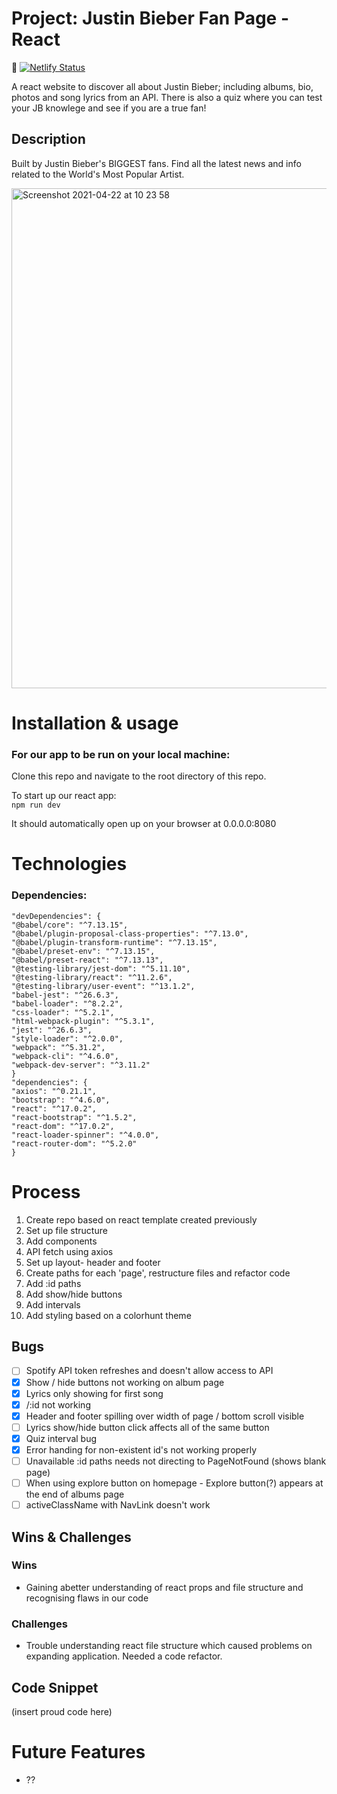# Project: Justin Bieber Fan Page - React

📝 [![Netlify Status](https://api.netlify.com/api/v1/badges/53ecd40e-c56b-4812-a00d-8aa87cc11a4c/deploy-status)](https://app.netlify.com/sites/beliebers/deploys)

A react website to discover all about Justin Bieber; including albums, bio, photos and song lyrics from an API. There is also a quiz where you can test your JB knowlege and see if you are a true fan!

## Description

Built by Justin Bieber's BIGGEST fans. Find all the latest news and info related to the World's Most Popular Artist. 

<img width="800" alt="Screenshot 2021-04-22 at 10 23 58" src="https://user-images.githubusercontent.com/58271566/115690469-fea8fc80-a354-11eb-9215-eaf38b98c5c0.png">
  
# Installation & usage

### For our app to be run on your local machine:

Clone this repo and navigate to the root directory of this repo.

To start up our react app:  
`npm run dev`    

It should automatically open up on your browser at 0.0.0.0:8080   

# Technologies

### Dependencies:
    "devDependencies": {
    "@babel/core": "^7.13.15",
    "@babel/plugin-proposal-class-properties": "^7.13.0",
    "@babel/plugin-transform-runtime": "^7.13.15",
    "@babel/preset-env": "^7.13.15",
    "@babel/preset-react": "^7.13.13",
    "@testing-library/jest-dom": "^5.11.10",
    "@testing-library/react": "^11.2.6",
    "@testing-library/user-event": "^13.1.2",
    "babel-jest": "^26.6.3",
    "babel-loader": "^8.2.2",
    "css-loader": "^5.2.1",
    "html-webpack-plugin": "^5.3.1",
    "jest": "^26.6.3",
    "style-loader": "^2.0.0",
    "webpack": "^5.31.2",
    "webpack-cli": "^4.6.0",
    "webpack-dev-server": "^3.11.2"
    }
    "dependencies": {
    "axios": "^0.21.1",
    "bootstrap": "^4.6.0",
    "react": "^17.0.2",
    "react-bootstrap": "^1.5.2",
    "react-dom": "^17.0.2",
    "react-loader-spinner": "^4.0.0",
    "react-router-dom": "^5.2.0"
    }

# Process
1. Create repo based on react template created previously
2. Set up file structure 
3. Add components 
4. API fetch using axios
5. Set up layout- header and footer
6. Create paths for each 'page', restructure files and refactor code
7. Add :id paths
8. Add show/hide buttons
9. Add intervals
10. Add styling based on a colorhunt theme 

## Bugs 
- [ ] Spotify API token refreshes and doesn't allow access to API
- [x] Show / hide buttons not working on album page
- [x] Lyrics only showing for first song
- [x] /:id not working
- [x] Header and footer spilling over width of page / bottom scroll visible
- [ ] Lyrics show/hide button click affects all of the same button 
- [x] Quiz interval bug
- [x] Error handing for non-existent id's not working properly
- [ ] Unavailable :id paths needs not directing to PageNotFound (shows blank page)
- [ ] When using explore button on homepage - Explore button(?) appears at the end of albums page 
- [ ] activeClassName with NavLink doesn't work

## Wins & Challenges 

### Wins 
- Gaining abetter understanding of react props and file structure and recognising flaws in our code

### Challenges 
- Trouble understanding react file structure which caused problems on expanding application. Needed a code refactor.

## Code Snippet
(insert proud code here)

# Future Features
- ??
